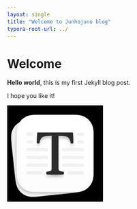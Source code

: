 ```yaml
---
layout: single
title: "Welcome to Junhojuno blog"
typora-root-url: ../
---
```


# Welcome

**Hello world**, this is my first Jekyll blog post.

I hope you like it!

![Typora — a markdown editor, markdown reader.](/images/2023-03-19-first-posting/CBBD5F35-5679-4269-A2F3-EB6AA06EA439.jpeg)
